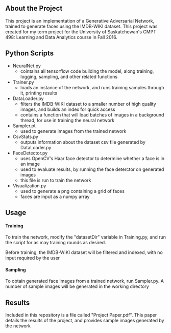 ## About the Project

This project is an implementation of a Generative Adversarial Network, trained to generate faces using the IMDB-WIKI dataset. This project was created for my term project for the University of Saskatchewan's CMPT 498: Learning and Data Analytics course in Fall 2016.

## Python Scripts

- NeuralNet.py
  - cointains all tensorflow code building the model, along training, logging, sampling, and other related functions
- Trainer.py
  - loads an instance of the network, and runs training samples through it, printing results
- DataLoader.py
  - filters the IMDB-WIKI dataset to a smaller number of high quality images, and builds an index for quick access
  - contains a function that will load batches of images in a background thread, for use in training the neural network
- Sampler.pt
  - used to generate images from the trained network
- CsvStats.py
  - outputs information about the dataset csv file generated by DataLoader.py
- FaceDetector.py
  - uses OpenCV's Haar face detector to determine whether a face is in an image
  - used to evaluate results, by running the face deterctor on generated images
  - this file is run to train the network
- Visualization.py
  - used to generate a png containing a grid of faces
  - faces are input as a numpy array

## Usage

#### Training
To train the network, modify the "datasetDir" variable in Training.py, and run the script for as may training rounds as desired.

Before training, the IMDB-WIKI dataset will be filtered and indexed, with no input required by the user
#### Sampling
To obtain generated face images from a trained network, run Sampler.py. A number of sample images will be generated in the working directory

## Results

Included in this repository is a file called "Project Paper.pdf". This paper details the results of the project, and provides sample images generated by the network
